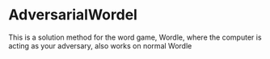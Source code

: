 # AdversarialWordel
This is a solution method for the word game, Wordle, where the computer is acting as your adversary, also works on normal Wordle
